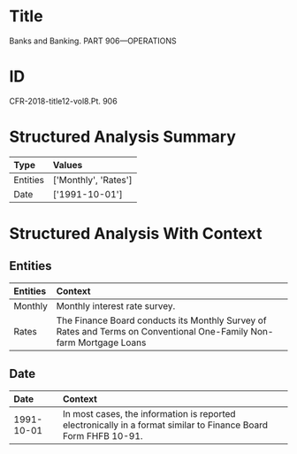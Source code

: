 # Title

 Banks and Banking. PART 906—OPERATIONS


# ID

 CFR-2018-title12-vol8.Pt. 906


# Structured Analysis Summary

| Type     | Values               |
|:---------|:---------------------|
| Entities | ['Monthly', 'Rates'] |
| Date     | ['1991-10-01']       |


# Structured Analysis With Context

 


## Entities

| Entities   | Context                                                                                                              |
|:-----------|:---------------------------------------------------------------------------------------------------------------------|
| Monthly    | Monthly  interest rate survey.                                                                                       |
| Rates      | The Finance Board conducts its Monthly Survey of  Rates and Terms on Conventional One-Family Non-farm Mortgage Loans |


## Date

| Date       | Context                                                                                                         |
|:-----------|:----------------------------------------------------------------------------------------------------------------|
| 1991-10-01 | In most cases, the information is reported electronically in a format similar to Finance Board Form FHFB 10-91. |


